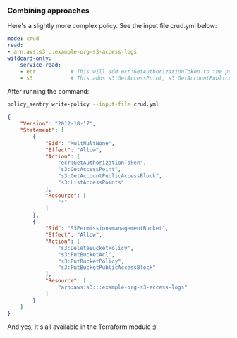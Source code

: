 

### Combining approaches

Here's a slightly more complex policy. See the input file crud.yml below:

```yaml
mode: crud
read:
- arn:aws:s3:::example-org-s3-access-logs
wildcard-only:
    service-read:
    - ecr           # This will add ecr:GetAuthorizationToken to the policy
    - s3            # This adds s3:GetAccessPoint, s3:GetAccountPublicAccessBlock, s3:ListAccessPoints
```

After running the command:

```bash
policy_sentry write-policy --input-file crud.yml
```

```json
{
    "Version": "2012-10-17",
    "Statement": [
        {
            "Sid": "MultMultNone",
            "Effect": "Allow",
            "Action": [
                "ecr:GetAuthorizationToken",
                "s3:GetAccessPoint",
                "s3:GetAccountPublicAccessBlock",
                "s3:ListAccessPoints"
            ],
            "Resource": [
                "*"
            ]
        },
        {
            "Sid": "S3PermissionsmanagementBucket",
            "Effect": "Allow",
            "Action": [
                "s3:DeleteBucketPolicy",
                "s3:PutBucketAcl",
                "s3:PutBucketPolicy",
                "s3:PutBucketPublicAccessBlock"
            ],
            "Resource": [
                "arn:aws:s3:::example-org-s3-access-logs"
            ]
        }
    ]
}
```

And yes, it's all available in the Terraform module :)
